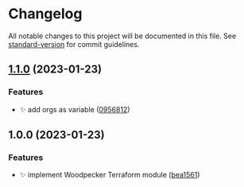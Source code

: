 # Changelog

All notable changes to this project will be documented in this file. See [standard-version](https://github.com/conventional-changelog/standard-version) for commit guidelines.

## [1.1.0](https://gitea.ravianand.me/Dan6erbond/terraform-kubernetes-woodpecker/compare/v1.0.0...v1.1.0) (2023-01-23)


### Features

* :sparkles: add orgs as variable ([0956812](https://gitea.ravianand.me/Dan6erbond/terraform-kubernetes-woodpecker/commit/0956812ebdeeffe56745379e1de3d6a2c5f66325))

## 1.0.0 (2023-01-23)


### Features

* :sparkles: implement Woodpecker Terraform module ([bea1561](https://gitea.ravianand.me/Dan6erbond/terraform-kubernetes-woodpecker/commit/bea1561c7adbbd66c0df56a9088c7b3c067110e2))
